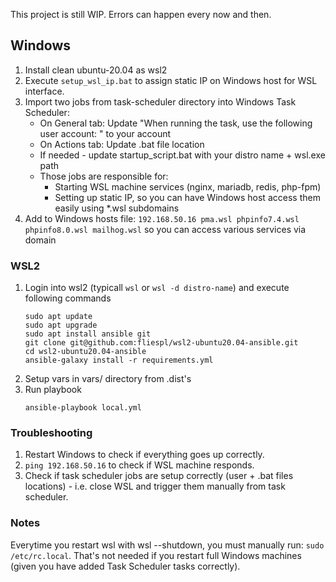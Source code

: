 This project is still WIP. Errors can happen every now and then.

## Windows
1. Install clean ubuntu-20.04 as wsl2
2. Execute `setup_wsl_ip.bat` to assign static IP on Windows host for WSL interface.
3. Import two jobs from task-scheduler directory into Windows Task Scheduler:
   - On General tab: Update "When running the task, use the following user account: " to your account
   - On Actions tab: Update .bat file location
   - If needed - update startup_script.bat with your distro name + wsl.exe path
   - Those jobs are responsible for:
      - Starting WSL machine services (nginx, mariadb, redis, php-fpm)
      - Setting up static IP, so you can have Windows host access them easily using *.wsl subdomains
4. Add to Windows hosts file: `192.168.50.16 pma.wsl phpinfo7.4.wsl phpinfo8.0.wsl mailhog.wsl` so you can access various services via domain

### WSL2
1. Login into wsl2 (typicall `wsl` or `wsl -d distro-name`) and execute following commands
    ```
    sudo apt update
    sudo apt upgrade
    sudo apt install ansible git
    git clone git@github.com:fliespl/wsl2-ubuntu20.04-ansible.git
    cd wsl2-ubuntu20.04-ansible
    ansible-galaxy install -r requirements.yml
    ```
2. Setup vars in vars/ directory from .dist's
3. Run playbook
    ```
    ansible-playbook local.yml
    ```

### Troubleshooting
1. Restart Windows to check if everything goes up correctly.
2. `ping 192.168.50.16` to check if WSL machine responds.
3. Check if task scheduler jobs are setup correctly (user + .bat files locations) - i.e. close WSL and trigger them manually from task scheduler.

### Notes
Everytime you restart wsl with wsl --shutdown, you must manually run: `sudo /etc/rc.local`. That's not needed if you restart full Windows machines (given you have added Task Scheduler tasks correctly).